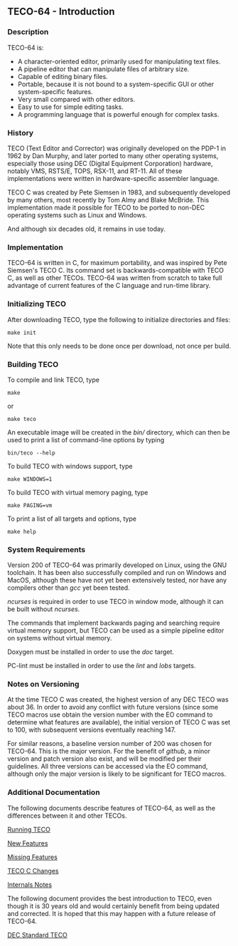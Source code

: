 ## TECO-64 - Introduction
    
### Description

TECO-64 is:
- A character-oriented editor, primarily used for manipulating text files.
- A pipeline editor that can manipulate files of arbitrary size.
- Capable of editing binary files.
- Portable, because it is not bound to a system-specific GUI or other
system-specific features.
- Very small compared with other editors.
- Easy to use for simple editing tasks.
- A programming language that is powerful enough for complex tasks.

### History

TECO (Text Editor and Corrector) was originally developed on the PDP-1 in
1962 by Dan Murphy, and later ported to many other operating systems,
especially those using DEC (Digital Equipment Corporation) hardware,
notably VMS, RSTS/E, TOPS, RSX-11, and RT-11. All of these implementations
were written in hardware-specific assembler language.

TECO C was created by Pete Siemsen in 1983, and subsequently developed by many
others, most recently by Tom Almy and Blake McBride. This implementation made
it possible for TECO to be ported to non-DEC operating systems such as Linux
and Windows.

And although six decades old, it remains in use today.

### Implementation

TECO-64 is written in C, for maximum portability, and was inspired by
Pete Siemsen's TECO C. Its command set is backwards-compatible with TECO C,
as well as other TECOs. TECO-64 was written from scratch to take full
advantage of current features of the C language and run-time library.

### Initializing TECO

After downloading TECO, type the following to initialize directories and files:

    make init

Note that this only needs to be done once per download, not once per build.

### Building TECO

To compile and link TECO, type

    make

or

    make teco

An executable image will be created in the *bin/* directory, which can then be used
to print a list of command-line options by typing

    bin/teco --help    

To build TECO with windows support, type

    make WINDOWS=1

To build TECO with virtual memory paging, type

    make PAGING=vm

To print a list of all targets and options, type

    make help

### System Requirements

Version 200 of TECO-64 was primarily developed on Linux, using the GNU
toolchain. It has been also successfully compiled and run on Windows and
MacOS, although these have not yet been extensively tested, nor have any
compilers other than *gcc* yet been tested.

*ncurses* is required in order to use TECO in window mode, although it
can be built without *ncurses*.

The commands that implement backwards paging and searching require virtual
memory support, but TECO can be used as a simple pipeline editor on systems
without virtual memory.

Doxygen must be installed in order to use the *doc* target.

PC-lint must be installed in order to use the *lint* and *lobs* targets.

### Notes on Versioning

At the time TECO C was created, the highest version of any DEC TECO was
about 36. In order to avoid any conflict with future versions (since some
TECO macros use obtain the version number with the EO command to determine
what features are available), the initial version of TECO C was set to 100,
with subsequent versions eventually reaching 147.

For similar reasons, a baseline version number of 200 was chosen for
TECO-64. This is the major version. For the benefit of *github*, a minor
version and patch version also exist, and will be modified per their
guidelines. All three versions can be accessed via the EO command,
although only the major version is likely to be significant for TECO
macros.

### Additional Documentation

The following documents describe features of TECO-64, as well as the
differences between it and other TECOs.

[Running TECO](doc/running.md)

[New Features](doc/new.md)

[Missing Features](doc/missing.md)

[TECO C Changes](doc/changes.md)

[Internals Notes](doc/internals.md)

The following document provides the best introduction to TECO, even
though it is 30 years old and would certainly benefit from being
updated and corrected. It is hoped that this may happen with a future
release of TECO-64.

[DEC Standard TECO](doc/DEC_Standard_TECO.pdf)
